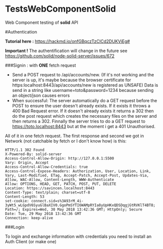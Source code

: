 # TestsWebComponentSolid

Web Component testing of **solid** API


#Authentication

**Tutorial here :** https://hackmd.io/onfGBqczTzClCd2DUKViEg#

**Important !** The authentification will change in the future see https://github.com/solid/node-solid-server/issues/672 

###Signin : 
with **ONE** fetch request

-   Send a POST request to /api/accounts/new. (If it's not working and the server is up, it's maybe because the browser certificate for https:localhost:8443/api/accounts/new is registered as UNSAFE)
Data is send in a string like username=toto&password=1234 because sending an object/json causes errors
-   When successful: The server automatically do a GET request before the POST to ensure the user doesn't already exists. 
If it exists it throws a 400 Bad Request error.
If it doesn't already exists it returns a 302 then do the post request which creates the necessary files on the server and then returns a 302.
Finnally the server tries to do a GET request to https://toto.localhost:8443 but at the moment i get a 401 Unauthorised.

All of it in one fetch request.
The first response and second we got in Network (not catchable by fetch or I don't know how) is this:

    HTTP/1.1 302 Found
    X-Powered-By: solid-server
    Access-Control-Allow-Origin: http://127.0.0.1:5500
    Vary: Origin, Accept
    Access-Control-Allow-Credentials: true
    Access-Control-Expose-Headers: Authorization, User, Location, Link, Vary, Last-Modified, ETag, Accept-Patch, Accept-Post, Updates-Via, Allow, WAC-Allow, Content-Length, WWW-Authenticate
    Allow: OPTIONS, HEAD, GET, PATCH, POST, PUT, DELETE
    Location: https://savincen.localhost:8443
    Content-Type: text/plain; charset=utf-8
    Content-Length: 53
    set-cookie: connect.sid=s%3A93rM_4i-3yWt5_wLGpdV6SyuGlBaXIV0.GgoPmSYTI6WAMpRYIa8yUpHKxQDSDqgjGtRVKlT4BT8; Path=/; Expires=Wed, 30 May 2018 13:42:36 GMT; HttpOnly; Secure
    Date: Tue, 29 May 2018 13:42:36 GMT
    Connection: keep-alive 
    

    
###Login

To login and exchange information with credentials you need to install an Auth Client (or make one)
